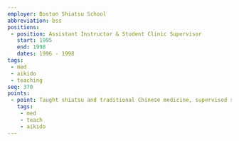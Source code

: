 ```yaml
---
employer: Boston Shiatsu School
abbreviation: bss
positions:
 - position: Assistant Instructor & Student Clinic Supervisor
   start: 1995
   end: 1998
   dates: 1996 - 1998
tags:
 - med
 - aikido
 - teaching
seq: 370
points:
 - point: Taught shiatsu and traditional Chinese medicine, supervised student clinic
   tags:
    - med
    - teach
    - aikido
---
```


